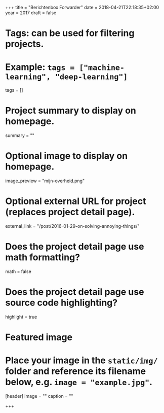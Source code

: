 +++
title = "Berichtenbox Forwarder"
date = 2018-04-21T22:18:35+02:00
year = 2017
draft = false

# Tags: can be used for filtering projects.
# Example: `tags = ["machine-learning", "deep-learning"]`
tags = []

# Project summary to display on homepage.
summary = ""

# Optional image to display on homepage.
image_preview = "mijn-overheid.png"

# Optional external URL for project (replaces project detail page).
external_link = "/post/2016-01-29-on-solving-annoying-things/"

# Does the project detail page use math formatting?
math = false

# Does the project detail page use source code highlighting?
highlight = true

# Featured image
# Place your image in the `static/img/` folder and reference its filename below, e.g. `image = "example.jpg"`.
[header]
image = ""
caption = ""

+++
